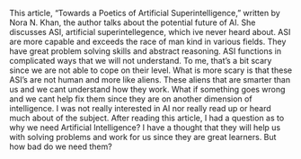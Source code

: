 This article, “Towards a Poetics of Artificial Superintelligence,” written by Nora N. Khan, the author talks about the potential future of 
AI. She discusses ASI, artificial superintellegence, which ive never heard about. ASI are more capable and exceeds the race of man kind in 
various fields. They have great problem solving skills and abstract reasoning. ASI functions in complicated ways that we will not 
understand. To me, that’s a bit scary since we are not able to cope on their level. What is more scary is that these ASI’s are not human 
and more like aliens. These aliens that are smarter than us and we cant understand how they work. What if something goes wrong and we cant 
help fix them since they are on another dimension of intelligence. I was not really interested in AI nor really read up or heard much 
about of the subject. After reading this article, I had a question as to why we need Artificial Intelligence? I have a thought that they 
will help us with solving problems and work for us since they are great learners. But how bad do we need them? 
